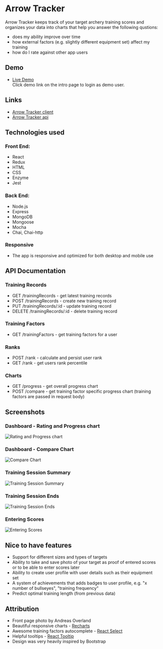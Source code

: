 # Arrow Tracker

Arrow Tracker keeps track of your target archery training scores and organizes your data into charts that help you answer the following qustions:

- does my ability improve over time
- how external factors (e.g. slightly different equipment set) affect my training
- how do I rate against other app users

## Demo

- [Live Demo](https://arrow-tracker.herokuapp.com/)<br/>
  Click demo link on the intro page to login as demo user.

## Links

- [Arrow Tracker client](https://github.com/carabus/archery-tracker-client)
- [Arrow Tracker api](https://github.com/carabus/archery-tracker-api)

## Technologies used

### Front End:

- React
- Redux
- HTML
- CSS
- Enzyme
- Jest

### Back End:

- Node.js
- Express
- MongoDB
- Mongoose
- Mocha
- Chai, Chai-http

### Responsive

- The app is responsive and optimized for both desktop and mobile use

## API Documentation

### Training Records

- GET /trainingRecords - get latest training records
- POST /trainingRecords - create new training record
- PUT /trainingRecords/:id - update training record
- DELETE /trainingRecords/:id - delete training record

### Training Factors

- GET /trainingFactors - get training factors for a user

### Ranks

- POST /rank - calculate and persist user rank
- GET /rank - get users rank percentile

### Charts

- GET /progress - get overall progress chart
- POST /compare - get training factor specific progress chart (training factors are passed in request body)

## Screenshots

### Dashboard - Rating and Progress chart

![Rating and Progress chart](https://raw.githubusercontent.com/carabus/archery-tracker-client/master/screenshots/progress.png)

### Dashboard - Compare Chart

![Compare Chart](https://raw.githubusercontent.com/carabus/archery-tracker-client/master/screenshots/compare.png)

### Training Session Summary

![Training Session Summary](https://raw.githubusercontent.com/carabus/archery-tracker-client/master/screenshots/session-top.png)

### Training Session Ends

![Training Session Ends](https://raw.githubusercontent.com/carabus/archery-tracker-client/master/screenshots/session-ends.png)

### Entering Scores

![Entering Scores](https://raw.githubusercontent.com/carabus/archery-tracker-client/master/screenshots/enter-scores.png)

## Nice to have features

- Support for different sizes and types of targets
- Ability to take and save photo of your target as proof of entered scores or to be able to enter scores later
- Ability to create user profile with user details such as their equipment set
- A system of achievements that adds badges to user profile, e.g. "x number of bullseyes", "training frequency"
- Predict optimal training length (from previous data)

## Attribution

- Front page photo by Andreas Overland
- Beautiful responsive charts - [Recharts](http://recharts.org/)
- Awesome training factors autocomplete - [React Select](https://github.com/JedWatson/react-select)
- Helpful tooltips - [React Tooltip](https://github.com/wwayne/react-tooltip)
- Design was very heavily inspired by Bootstrap
